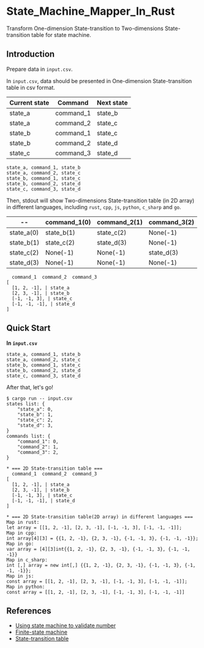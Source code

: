 # State_Machine_Mapper_In_Rust

Transform One-dimension State-transition to Two-dimensions State-transition table for state machine.

## Introduction

Prepare data in `input.csv`.  

In `input.csv`, data should be presented in One-dimension State-transition table in csv format.

| Current state   | Command       | Next state     |
| --------------- | ------------- | -------------- |
| state_a         | command_1     | state_b        |
| state_a         | command_2     | state_c        |
| state_b         | command_1     | state_c        |
| state_b         | command_2     | state_d        |
| state_c         | command_3     | state_d        |

```csv
state_a, command_1, state_b
state_a, command_2, state_c
state_b, command_1, state_c
state_b, command_2, state_d
state_c, command_3, state_d
```

Then, stdout will show Two-dimensions State-transition table (in 2D array) in different languages, including `rust`, `cpp`, `js`, `python`, `c_sharp` and `go`.

| --              | command_1(0)  | command_2(1)   | command_3(2)   |
| --------------- | ------------- | -------------- | -------------- |
| state_a(0)      | state_b(1)    | state_c(2)     | None(-1)       |
| state_b(1)      | state_c(2)    | state_d(3)     | None(-1)       |
| state_c(2)      | None(-1)      | None(-1)       | state_d(3)     |
| state_d(3)      | None(-1)      | None(-1)       | None(-1)       |

```console
  command_1  command_2  command_3
[
  [1, 2, -1], | state_a
  [2, 3, -1], | state_b
  [-1, -1, 3], | state_c
  [-1, -1, -1], | state_d
]
```

## Quick Start

**In `input.csv`**

  ```csv
  state_a, command_1, state_b
  state_a, command_2, state_c
  state_b, command_1, state_c
  state_b, command_2, state_d
  state_c, command_3, state_d
  ```

After that, let's go!

```console
$ cargo run -- input.csv
states list: {
    "state_a": 0,
    "state_b": 1,
    "state_c": 2,
    "state_d": 3,
}
commands list: {
    "command_1": 0,
    "command_2": 1,
    "command_3": 2,
}

* === 2D State-transition table ===
  command_1  command_2  command_3
[
  [1, 2, -1], | state_a
  [2, 3, -1], | state_b
  [-1, -1, 3], | state_c
  [-1, -1, -1], | state_d
]

* === 2D State-transition table(2D array) in different languages ===
Map in rust:
let array = [[1, 2, -1], [2, 3, -1], [-1, -1, 3], [-1, -1, -1]];
Map in cpp:
int array[4][3] = {{1, 2, -1}, {2, 3, -1}, {-1, -1, 3}, {-1, -1, -1}};
Map in go:
var array = [4][3]int{{1, 2, -1}, {2, 3, -1}, {-1, -1, 3}, {-1, -1, -1}}
Map in c_sharp:
int [,] array = new int[,] {{1, 2, -1}, {2, 3, -1}, {-1, -1, 3}, {-1, -1, -1}};
Map in js:
const array = [[1, 2, -1], [2, 3, -1], [-1, -1, 3], [-1, -1, -1]];
Map in python:
const array = [[1, 2, -1], [2, 3, -1], [-1, -1, 3], [-1, -1, -1]]
```

## References

* [Using state machine to validate number](https://blog.csdn.net/kenden23/article/details/18696083)
* [Finite-state machine](https://zh.wikipedia.org/zh-tw/%E6%9C%89%E9%99%90%E7%8A%B6%E6%80%81%E6%9C%BA)
* [State-transition table](https://en.wikipedia.org/wiki/State-transition_table)
